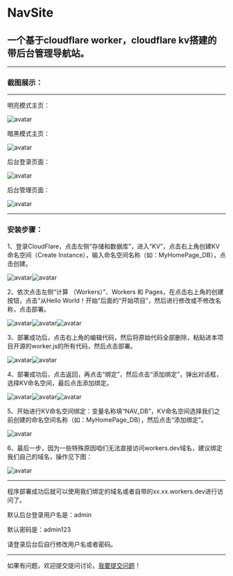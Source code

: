 # NavSite

## 一个基于cloudflare worker，cloudflare kv搭建的带后台管理导航站。

****

### 截图展示：

****

明亮模式主页：

![avatar](https://github.com/Shaw-fung/navsite/blob/main/Screenshot/home-light.jpg?raw=true)

暗黑模式主页：

![avatar](https://github.com/Shaw-fung/navsite/blob/main/Screenshot/home-dark.jpg?raw=true)

后台登录页面：

![avatar](https://github.com/Shaw-fung/navsite/blob/main/Screenshot/admin-login.jpg?raw=true)

后台管理页面：

![avatar](https://github.com/Shaw-fung/navsite/blob/main/Screenshot/admin-dashboard.jpg?raw=true)

****

### 安装步骤：

1、登录CloudFlare，点击左侧“存储和数据库”，进入“KV”，点击右上角创建KV命名空间（Create Instance），输入命名空间名称（如：MyHomePage_DB），点击创建。

![avatar](https://github.com/Shaw-fung/navsite/blob/main/Screenshot/1.jpg?raw=true)![avatar](https://github.com/Shaw-fung/navsite/blob/main/Screenshot/2.jpg?raw=true)

2、依次点击左侧“计算 （Workers）”、Workers 和 Pages，在点击右上角的创建按钮，点击“从Hello World！开始”后面的“开始项目”，然后进行修改或不修改名称，点击部署。

![avatar](https://github.com/Shaw-fung/navsite/blob/main/Screenshot/3.jpg?raw=true)![avatar](https://github.com/Shaw-fung/navsite/blob/main/Screenshot/4.jpg?raw=true)![avatar](https://github.com/Shaw-fung/navsite/blob/main/Screenshot/5.jpg?raw=true)

3、部署成功后，点击右上角的编辑代码，然后将原始代码全部删除，粘贴进本项目开源的worker.js的所有代码，然后点击部署。

![avatar](https://github.com/Shaw-fung/navsite/blob/main/Screenshot/6.jpg?raw=true)![avatar](https://github.com/Shaw-fung/navsite/blob/main/Screenshot/7.jpg?raw=true)

4、部署成功后，点击返回，再点击“绑定”，然后点击“添加绑定”，弹出对话框，选择KV命名空间，最后点击添加绑定。

![avatar](https://github.com/Shaw-fung/navsite/blob/main/Screenshot/8.jpg?raw=true)![avatar](https://github.com/Shaw-fung/navsite/blob/main/Screenshot/9.jpg?raw=true)![avatar](https://github.com/Shaw-fung/navsite/blob/main/Screenshot/10.jpg?raw=true)

5、开始进行KV命名空间绑定：变量名称填“NAV_DB”，KV命名空间选择我们之前创建的命名空间名称（如：MyHomePage_DB），然后点击“添加绑定”。

![avatar](https://github.com/Shaw-fung/navsite/blob/main/Screenshot/11.jpg?raw=true)

6、最后一步，因为一些特殊原因咱们无法直接访问workers.dev域名，建议绑定我们自己的域名，操作见下图：

![avatar](https://github.com/Shaw-fung/navsite/blob/main/Screenshot/12.jpg?raw=true)

****

程序部署成功后就可以使用我们绑定的域名或者自带的xx.xx.workers.dev进行访问了。

默认后台登录用户名是：admin

默认密码是：admin123

请登录后台后自行修改用户名或者密码。

****

如果有问题，欢迎提交提问讨论，[我要提交问题](https://github.com/Shaw-fung/navsite/issues/new)！